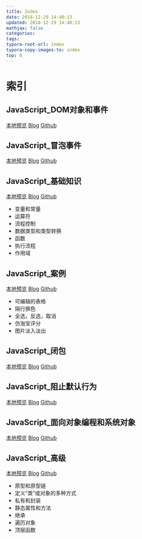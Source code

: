 ```yaml
---
title: Index
date: 2018-12-29 14:40:13 
updated: 2018-12-29 14:40:13 
mathjax: false 
categories:  
tags: 
typora-root-url: index
typora-copy-images-to: index
top: 0
---
```



# 索引 
 
## JavaScript_DOM对象和事件 
[本地预览](JavaScript_DOM对象和事件.md)    [Blog](http://blog.kuma8866.top/posts/1771752198/)     [Github](https://github.com/KumaDocCenter/js.JavaScript/blob/master/doc/md/Advanced/doc/md/JavaScript_DOM对象和事件.md)
 
 
 
## JavaScript_冒泡事件 
[本地预览](JavaScript_冒泡事件.md)    [Blog](http://blog.kuma8866.top/posts/2780478422/)     [Github](https://github.com/KumaDocCenter/js.JavaScript/blob/master/doc/md/Advanced/doc/md/JavaScript_冒泡事件.md)
 
 
 
## JavaScript_基础知识 
[本地预览](JavaScript_基础知识.md)    [Blog](http://blog.kuma8866.top/posts/2727413451/)     [Github](https://github.com/KumaDocCenter/js.JavaScript/blob/master/doc/md/Advanced/doc/md/JavaScript_基础知识.md)
 
* 变量和常量
* 运算符
* 流程控制
* 数据类型和类型转换
* 函数
* 执行流程
* 作用域
 
 
 
## JavaScript_案例 
[本地预览](JavaScript_案例.md)    [Blog](http://blog.kuma8866.top/posts/2023490148/)     [Github](https://github.com/KumaDocCenter/js.JavaScript/blob/master/doc/md/Advanced/doc/md/JavaScript_案例.md)
 
* 可编辑的表格
* 隔行换色
* 全选，反选，取消
* 仿淘宝评分
* 图片淡入淡出

 
 
## JavaScript_闭包 
[本地预览](JavaScript_闭包.md)    [Blog](http://blog.kuma8866.top/posts/994947546/)     [Github](https://github.com/KumaDocCenter/js.JavaScript/blob/master/doc/md/Advanced/doc/md/JavaScript_闭包.md)
 
 
 
## JavaScript_阻止默认行为 
[本地预览](JavaScript_阻止默认行为.md)    [Blog](http://blog.kuma8866.top/posts/670022636/)     [Github](https://github.com/KumaDocCenter/js.JavaScript/blob/master/doc/md/Advanced/doc/md/JavaScript_阻止默认行为.md)
 
 
 
## JavaScript_面向对象编程和系统对象 
[本地预览](JavaScript_面向对象编程和系统对象.md)    [Blog](http://blog.kuma8866.top/posts/412987062/)     [Github](https://github.com/KumaDocCenter/js.JavaScript/blob/master/doc/md/Advanced/doc/md/JavaScript_面向对象编程和系统对象.md)
 
 
 
## JavaScript_高级 
[本地预览](JavaScript_高级.md)    [Blog](http://blog.kuma8866.top/posts/3348228145/)     [Github](https://github.com/KumaDocCenter/js.JavaScript/blob/master/doc/md/Advanced/doc/md/JavaScript_高级.md)
 
* 原型和原型链
* 定义“类”或对象的多种方式
* 私有和封装
* 静态属性和方法
* 继承
* 遍历对象
* 顶层函数
 
